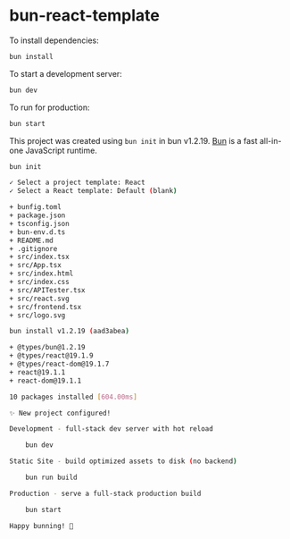 # bun-react-template

To install dependencies:

```bash
bun install
```

To start a development server:

```bash
bun dev
```

To run for production:

```bash
bun start
```

This project was created using `bun init` in bun v1.2.19. [Bun](https://bun.com) is a fast all-in-one JavaScript runtime.



```sh
bun init

✓ Select a project template: React
✓ Select a React template: Default (blank)

+ bunfig.toml
+ package.json
+ tsconfig.json
+ bun-env.d.ts
+ README.md
+ .gitignore
+ src/index.tsx
+ src/App.tsx
+ src/index.html
+ src/index.css
+ src/APITester.tsx
+ src/react.svg
+ src/frontend.tsx
+ src/logo.svg

bun install v1.2.19 (aad3abea)

+ @types/bun@1.2.19
+ @types/react@19.1.9
+ @types/react-dom@19.1.7
+ react@19.1.1
+ react-dom@19.1.1

10 packages installed [604.00ms]

✨ New project configured!

Development - full-stack dev server with hot reload

    bun dev

Static Site - build optimized assets to disk (no backend)

    bun run build

Production - serve a full-stack production build

    bun start

Happy bunning! 🐇
```
